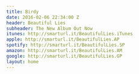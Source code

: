 ```yaml
---
title: Birdy
date: 2016-02-06 22:34:00 Z
header: Beautiful Lies
subheader: The New Album Out Now
itunes: http://smarturl.it/BeautifulLies.iTunes
apple: http://smarturl.it/BeautifulLies.AP
spotify: http://smarturl.it/BeautifulLies.SP
amazon: http://smarturl.it/BeautifulLies.AM
google: http://smarturl.it/BeautifulLies.GP
layout: home
---
```


